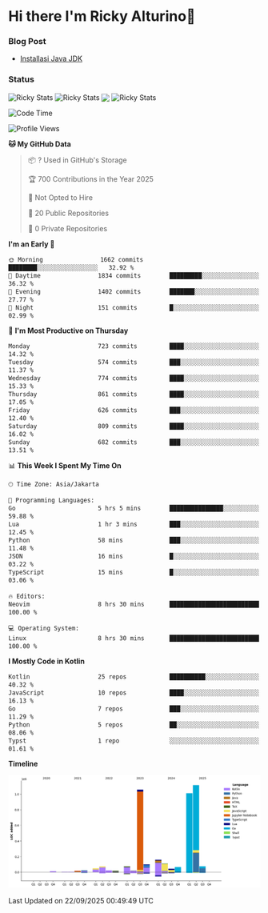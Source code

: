 # Hi there I'm Ricky Alturino👋

### Blog Post

<!-- BLOG-POST-LIST:START -->

- [Installasi Java JDK](https://onirutla.medium.com/installasi-java-jdk-ec701beeb5cb?source=rss-d9d81c918cc9------2)
<!-- BLOG-POST-LIST:END -->

### Status

<img align="center" alt="Ricky Stats" src="https://github-readme-stats.vercel.app/api?username=Alturino&theme=dark&show_icons=true&hide_border=false" />
<img align="center" alt="Ricky Stats" src="https://github-readme-stats.vercel.app/api/top-langs/?username=Alturino&theme=dark&show_icons=true&layout=compact"/>
<img align="center" width="640px" src="https://github-readme-stats.vercel.app/api/wakatime?username=Alturino&layout=compact&hide_border=true&theme=dark">
<img align="center" alt="Ricky Stats" src="https://leetcard.jacoblin.cool/alturino?border=0&radius=20&ext=activity"/>

<!--START_SECTION:waka-->
![Code Time](http://img.shields.io/badge/Code%20Time-1%2C434%20hrs%2017%20mins-blue)

![Profile Views](http://img.shields.io/badge/Profile%20Views-0-blue)

**🐱 My GitHub Data** 

> 📦 ? Used in GitHub's Storage 
 > 
> 🏆 700 Contributions in the Year 2025
 > 
> 🚫 Not Opted to Hire
 > 
> 📜 20 Public Repositories 
 > 
> 🔑 0 Private Repositories 
 > 
**I'm an Early 🐤** 

```text
🌞 Morning                1662 commits        ████████░░░░░░░░░░░░░░░░░   32.92 % 
🌆 Daytime                1834 commits        █████████░░░░░░░░░░░░░░░░   36.32 % 
🌃 Evening                1402 commits        ███████░░░░░░░░░░░░░░░░░░   27.77 % 
🌙 Night                  151 commits         █░░░░░░░░░░░░░░░░░░░░░░░░   02.99 % 
```
📅 **I'm Most Productive on Thursday** 

```text
Monday                   723 commits         ████░░░░░░░░░░░░░░░░░░░░░   14.32 % 
Tuesday                  574 commits         ███░░░░░░░░░░░░░░░░░░░░░░   11.37 % 
Wednesday                774 commits         ████░░░░░░░░░░░░░░░░░░░░░   15.33 % 
Thursday                 861 commits         ████░░░░░░░░░░░░░░░░░░░░░   17.05 % 
Friday                   626 commits         ███░░░░░░░░░░░░░░░░░░░░░░   12.40 % 
Saturday                 809 commits         ████░░░░░░░░░░░░░░░░░░░░░   16.02 % 
Sunday                   682 commits         ███░░░░░░░░░░░░░░░░░░░░░░   13.51 % 
```


📊 **This Week I Spent My Time On** 

```text
🕑︎ Time Zone: Asia/Jakarta

💬 Programming Languages: 
Go                       5 hrs 5 mins        ███████████████░░░░░░░░░░   59.88 % 
Lua                      1 hr 3 mins         ███░░░░░░░░░░░░░░░░░░░░░░   12.45 % 
Python                   58 mins             ███░░░░░░░░░░░░░░░░░░░░░░   11.48 % 
JSON                     16 mins             █░░░░░░░░░░░░░░░░░░░░░░░░   03.22 % 
TypeScript               15 mins             █░░░░░░░░░░░░░░░░░░░░░░░░   03.06 % 

🔥 Editors: 
Neovim                   8 hrs 30 mins       █████████████████████████   100.00 % 

💻 Operating System: 
Linux                    8 hrs 30 mins       █████████████████████████   100.00 % 
```

**I Mostly Code in Kotlin** 

```text
Kotlin                   25 repos            ██████████░░░░░░░░░░░░░░░   40.32 % 
JavaScript               10 repos            ████░░░░░░░░░░░░░░░░░░░░░   16.13 % 
Go                       7 repos             ███░░░░░░░░░░░░░░░░░░░░░░   11.29 % 
Python                   5 repos             ██░░░░░░░░░░░░░░░░░░░░░░░   08.06 % 
Typst                    1 repo              ░░░░░░░░░░░░░░░░░░░░░░░░░   01.61 % 
```



**Timeline**

![Lines of Code chart](https://raw.githubusercontent.com/Alturino/Alturino/main/assets/bar_graph.png)


 Last Updated on 22/09/2025 00:49:49 UTC
<!--END_SECTION:waka-->
